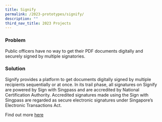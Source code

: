 ```yaml
---
title: Signify
permalink: /2023-prototypes/signify/
description: ""
third_nav_title: 2023 Projects
---
```

### Problem
Public officers have no way to get their PDF documents digitally and securely signed by multiple signatories.

### Solution
Signify provides a platform to get documents digitally signed by multiple recipients sequentially or at once. In its trail phase, all signatures on Signify are powered by Sign with Singpass and are accredited by National Certification Authority. Accredited signatures made using the Sign with Singpass are regarded as secure electronic signatures under Singapore’s Electronic Transactions Act.

Find out more [here](/files/SignifyBoothPoster.pdf)